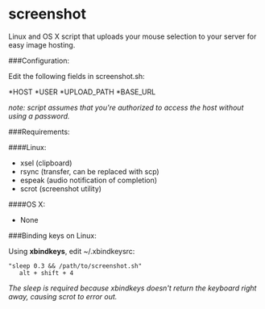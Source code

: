 screenshot
==========

Linux and OS X script that uploads your mouse selection to your server for easy image hosting.

###Configuration:

Edit the following fields in screenshot.sh:

*HOST 
*USER
*UPLOAD_PATH
*BASE_URL

*note: script assumes that you're authorized to access the host without using a password.*

###Requirements:

####Linux:
* xsel   (clipboard)
* rsync  (transfer, can be replaced with scp)
* espeak (audio notification of completion)
* scrot  (screenshot utility)

####OS X:
* None

###Binding keys on Linux:

Using **xbindkeys**, edit ~/.xbindkeysrc:

```shell
"sleep 0.3 && /path/to/screenshot.sh"
   alt + shift + 4
```
*The sleep is required because xbindkeys doesn't return the keyboard right away, causing scrot to error out.*
